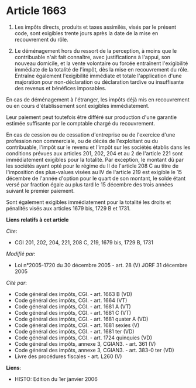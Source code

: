 # Article 1663

1. Les impôts directs, produits et taxes assimilés, visés par le présent code, sont exigibles trente jours après la date de
la mise en recouvrement du rôle.

2. Le déménagement hors du ressort de la perception, à moins que le contribuable n'ait fait connaître, avec justifications à
l'appui, son nouveau domicile, et la vente volontaire ou forcée entraînent l'exigibilité immédiate de la totalité de l'impôt,
dès la mise en recouvrement du rôle. Entraîne également l'exigibilité immédiate et totale l'application d'une majoration pour
non-déclaration ou déclaration tardive ou insuffisante des revenus et bénéfices imposables.

En cas de déménagement à l'étranger, les impôts déjà mis en recouvrement ou en cours d'établissement sont exigibles
immédiatement.

Leur paiement peut toutefois être différé sur production d'une garantie estimée suffisante par le comptable chargé du
recouvrement.

En cas de cession ou de cessation d'entreprise ou de l'exercice d'une profession non commerciale, ou de décès de l'exploitant
ou du contribuable, l'impôt sur le revenu et l'impôt sur les sociétés établis dans les conditions prévues aux articles 201,
202, 204 et au 2 de l'article 221 sont immédiatement exigibles pour la totalité. Par exception, le montant dû par les
sociétés ayant opté pour le régime du II de l'article 208 C au titre de l'imposition des plus-values visées au IV de
l'article 219 est exigible le 15 décembre de l'année d'option pour le quart de son montant, le solde étant versé par fraction
égale au plus tard le 15 décembre des trois années suivant le premier paiement.

Sont également exigibles immédiatement pour la totalité les droits et pénalités visés aux articles 1679 bis, 1729 B et 1731.

**Liens relatifs à cet article**

_Cite_:

  - CGI 201, 202, 204, 221, 208 C, 219, 1679 bis, 1729 B, 1731

_Modifié par_:

  - Loi n°2005-1720 du 30 décembre 2005 - art. 28 (V) JORF 31 décembre 2005

_Cité par_:

  - Code général des impôts, CGI. - art. 1663 B (VD)
  - Code général des impôts, CGI. - art. 1664 (VT)
  - Code général des impôts, CGI. - art. 1681 A (VT)
  - Code général des impôts, CGI. - art. 1681 C (VT)
  - Code général des impôts, CGI. - art. 1681 quater A (VD)
  - Code général des impôts, CGI. - art. 1681 sexies (V)
  - Code général des impôts, CGI. - art. 1681 ter (VD)
  - Code général des impôts, CGI. - art. 1724 quinquies (VD)
  - Code général des impôts, annexe 3, CGIAN3. - art. 361 (V)
  - Code général des impôts, annexe 3, CGIAN3. - art. 383-0 ter (VD)
  - Livre des procédures fiscales - art. L260 (V)

**Liens**:

  - HISTO: Edition du 1er janvier 2006
